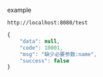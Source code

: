 example

    http://localhost:8080/test

```javascript
{
    "data": null,
    "code": 10001,
    "msg": "缺少必要参数:name",
    "success": false
}
```